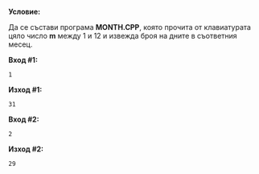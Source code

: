 **Условие:**

Да се състави програма **MONTH.CPP**, която прочита от клавиатурата цяло число **m** между 1 и 12 и извежда броя на дните в съответния месец.

**Вход #1:**

	1

**Изход #1:**

	31

**Вход #2:**

	2

**Изход #2:**

	29